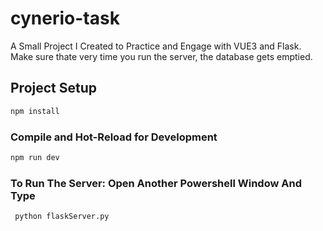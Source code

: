 # cynerio-task

A Small Project I Created to Practice and Engage with VUE3 and Flask.
Make sure thate very time you run the server, the database gets emptied.

## Project Setup

```sh
npm install
```

### Compile and Hot-Reload for Development

```sh
npm run dev
```

### To Run The Server: Open Another Powershell Window And Type

```sh
 python flaskServer.py
```
